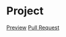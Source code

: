 # Project
[Preview](https://LesyaSvk.github.io/Project/)
[Pull Request](https://github.com/LesyaSvk/Project/pull/1/files)
